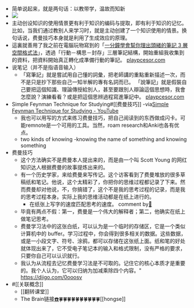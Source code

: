 - 简单说起来，就是两句话：以教带学，温故而知新
- ![](https://firebasestorage.googleapis.com/v0/b/firescript-577a2.appspot.com/o/imgs%2Fapp%2Fxinyiheng%2FBxuy155x4z.png?alt=media&token=183b1f5d-3f0e-472e-b5df-3c62e952cfc3)
- 主动创设知识的使用情景更有利于知识的编码与提取，即有利于知识的记忆。比如，当我们通过教别人来学习时，就是主动创建了一个知识使用的情景。换句话说，费曼技巧本身就是利用了生成效应的原理。
- 這裏就善用了我之前在電腦玩物寫到的「[一分鐘學會幫你理出頭緒的筆記 3 層空間格式法](http://www.playpcesor.com/2015/05/take-good-note-by-evernote.html)」，透過「行動－構思－封存」三層筆記結構，開始重組我收集到的資料，把資料開始真正轉化成準備行動的筆記。 [playpcesor.com](https://www.playpcesor.com/2015/05/collect-information.html)
- 说笔记（并不是指语音输入）
    - 「寫筆記」就是嘗試用自己懂的詞彙，把老師講的重點重新描述一次，而不是只是抄下那些自己一知半解的專有名詞而已。 「說筆記」就是假裝自己要把這個知識、理論傳授給別人，甚至要跟別人辯論這個思想時，我會怎麼說？演練看看？或是把這個思辨過程寫進筆記中。 [playpcesor.com](https://www.playpcesor.com/2016/08/tell-your-note-2.html)
- Simple Feynman Technique for Studying#[[费曼技巧]]
  -via[Simple Feynman Technique for Studying - YouTube](https://www.youtube.com/watch?v=GL6Z1DTJ-LQ)
    - 我也可以用写的方式来练习费曼技巧，把自己阅读到的东西做成闪卡。可能remnote是一个可用的工具。当然，roam research和Anki也各有优点。
    - two kinds of knowing -knowing the name of something and knowing something
- 费曼技巧
    - 这个方法确实不是费曼本人提出来的，而是由一个叫 Scott Young 的网红知识达人根据费曼的故事提炼出来的。
    - 有一个历史学家，来给费曼来写传记。这个访客看到了费曼堆放的很多草稿纸和笔记。他说，这个太精彩了，你把你的思维过程都记录了下来。然而费曼却对他说，不，你搞错了，这个不是我的思考过程的记录，而是我的思考过程本身。实际上我的思维活动都是在纸上进行的。
        - 在纸张上写字的速度匹配思考的速度。 comment by[🔗](https://www.diigo.com/profile/wangxiaohui19880214)
    - 毕竟有两点不假：第一，费曼是一个伟大的解释者；第二，他确实在纸上做笔记思考。
    - 费曼学习法中的这张白纸，可以认为是一个临时的存储区，它是一个类似计算机中的 buffer。学习过程中，你会得到很多相关的数据。这些数据，或是一小段文字、符号、涂鸦，都可以存储在这张纸上面。纸和笔的好处就体现出来了，它不受电子笔记本的输入和格式限制，没有严格的要求，只要你自己可以认识就行。
    - 我认为从流程去记忆费曼学习法是不可取的。记住它的核心本质才是重要的。我个人认为，它可以归纳为加减乘除四个内容。" https://diigo.com/0ooosv
- #[[关联概念]]
    - [[翻转课堂]]
    - The Brain链接[☎️](brain://api.thebrain.com/g7PXu0IyM0ucARb24SvxiA/eIYSovdetku5N4yVxT6kkA/%E8%B4%B9%E6%9B%BC%E5%AD%A6%E4%B9%A0%E6%B3%95)🍀🍀🍀🍀🍀🍀🍀🍀🍀🍀[[hongse]]
